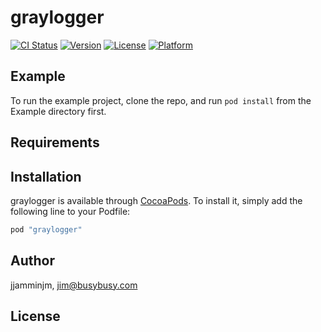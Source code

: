 # graylogger

[![CI Status](http://img.shields.io/travis/jjamminjm/graylogger.svg?style=flat)](https://travis-ci.org/jjamminjm/graylogger)
[![Version](https://img.shields.io/cocoapods/v/graylogger.svg?style=flat)](http://cocoapods.org/pods/graylogger)
[![License](https://img.shields.io/cocoapods/l/graylogger.svg?style=flat)](http://cocoapods.org/pods/graylogger)
[![Platform](https://img.shields.io/cocoapods/p/graylogger.svg?style=flat)](http://cocoapods.org/pods/graylogger)

## Example

To run the example project, clone the repo, and run `pod install` from the Example directory first.

## Requirements

## Installation

graylogger is available through [CocoaPods](http://cocoapods.org). To install
it, simply add the following line to your Podfile:

```ruby
pod "graylogger"
```

## Author

jjamminjm, jim@busybusy.com

## License


